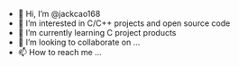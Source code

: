 - 👋 Hi, I’m @jackcao168
- 👀 I’m interested in C/C++ projects and open source code
- 🌱 I’m currently learning C project products
- 💞️ I’m looking to collaborate on ...
- 📫 How to reach me ...

<!---
jackcao168/jackcao168 is a ✨ special ✨ repository because its `README.md` (this file) appears on your GitHub profile.
You can click the Preview link to take a look at your changes.
--->
